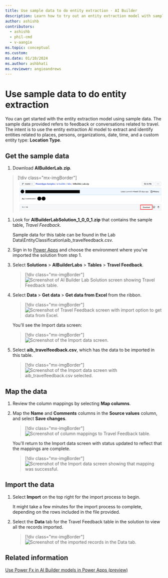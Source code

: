 ```yaml
---
title: Use sample data to do entity extraction - AI Builder
description: Learn how to try out an entity extraction model with sample data AI Builder.
author: ashishb
contributors:
  - ashishb
  - phil-cmd
  - v-aangie
ms.topic: conceptual
ms.custom: 
ms.date: 01/10/2024
ms.author: ashbhati
ms.reviewer: angieandrews
---
```


# Use sample data to do entity extraction

You can get started with the entity extraction model using sample data. The sample data provided refers to feedback or conversations related to travel. The intent is to use the entity extraction AI model to extract and identify entities related to places, persons, organizations, date, time, and a custom entity type: **Location Type**.

## Get the sample data

1. Download **AIBuilderLab.zip**.
<!--[AIBuilderLab.zip](https://github.com/microsoft/PowerApps-Samples/blob/master/ai-builder/labs/AIBuilder_Lab.zip). -->

   > [!div class="mx-imgBorder"]
   > ![Screenshot of AIBuilder_Lab.zip download screen.](media/entity-download.png "AIBuilder_Lab.zip download screen")

1. Look for **AIBuilderLabSolution_1_0_0_1.zip** that contains the sample table, *Travel Feedback*.

   Sample data for this table can be found in the Lab Data\EntityClassification\aib_travelfeedback.csv.

1. Sign in to [Power Apps](https://make.powerapps.com/) and choose the environment where you've imported the solution from step 1.

1. Select **Solutions** > **AIBuilderLabs** > **Tables** > **Travel Feedback**.

   > [!div class="mx-imgBorder"]
   > ![Screenshot of AI Builder Lab Solution screen showing Travel Feedback table.](media/entity-solution.png "AI Builder Lab Solution screen showing Travel Feedback table")

1. Select **Data** > **Get data** > **Get data from Excel** from the ribbon.

   > [!div class="mx-imgBorder"]
   > ![Screenshot of Travel Feedback screen with import option to get data from Excel.](media/entity-excel.png "Travel Feedback screen with import option to get data from Excel")

     You'll see the Import data screen:

   > [!div class="mx-imgBorder"]
   > ![Screenshot of the Import data screen.](media/entity-import.png "Import data screen")

1. Select **aib_travelfeedback.csv**, which has the data to be imported in this table.

   > [!div class="mx-imgBorder"]
   > ![Screenshot of the Import data screen with aib_travelfeedback.csv selected.](media/entity-import-csv.png "Import data screen with aib_travelfeedback.csv selected")

## Map the data

1. Review the column mappings by selecting **Map columns**.

1. Map the **Name** and **Comments** columns in the **Source values** column, and select **Save changes**.

   > [!div class="mx-imgBorder"]
   > ![Screenshot of column mappings to Travel Feedback table.](media/entity-import-map.png "Column mappings to Travel Feedback table")

   You'll return to the Import data screen with status updated to reflect that the mappings are complete.

   > [!div class="mx-imgBorder"]
   > ![Screenshot of the Import data screen showing that mapping was successful.](media/entity-import-map-done.png "Import data screen showing that mapping was successful")

## Import the data

1. Select **Import** on the top right for the import process to begin.

   It might take a few minutes for the import process to complete, depending on the rows included in the file provided.

1. Select the **Data** tab for the Travel Feedback table in the solution to view all the records imported.

   > [!div class="mx-imgBorder"]
   > ![Screenshot of the imported records in the Data tab.](media/entity-import-map-view.png "Imported records in the Data tab")

## Related information

[Use Power Fx in AI Builder models in Power Apps (preview)](powerfx-in-powerapps.md)
